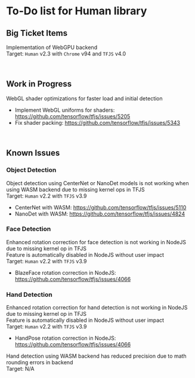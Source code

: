 # To-Do list for Human library

## Big Ticket Items

Implementation of WebGPU backend  
Target: `Human` v2.3 with `Chrome` v94 and `TFJS` v4.0

<br>

## Work in Progress

WebGL shader optimizations for faster load and initial detection

- Implement WebGL uniforms for shaders: https://github.com/tensorflow/tfjs/issues/5205
- Fix shader packing: https://github.com/tensorflow/tfjs/issues/5343

<br>

## Known Issues

### Object Detection

Object detection using CenterNet or NanoDet models is not working when using WASM backend due to missing kernel ops in TFJS  
Target: `Human` v2.2 with `TFJS` v3.9

- CenterNet with WASM: <https://github.com/tensorflow/tfjs/issues/5110>
- NanoDet with WASM: <https://github.com/tensorflow/tfjs/issues/4824>

### Face Detection

Enhanced rotation correction for face detection is not working in NodeJS due to missing kernel op in TFJS  
Feature is automatically disabled in NodeJS without user impact  
Target: `Human` v2.2 with `TFJS` v3.9

- BlazeFace rotation correction in NodeJS: <https://github.com/tensorflow/tfjs/issues/4066>

### Hand Detection

Enhanced rotation correction for hand detection is not working in NodeJS due to missing kernel op in TFJS  
Feature is automatically disabled in NodeJS without user impact  
Target: `Human` v2.2 with `TFJS` v3.9

- HandPose rotation correction in NodeJS: <https://github.com/tensorflow/tfjs/issues/4066>

Hand detection using WASM backend has reduced precision due to math rounding errors in backend  
Target: N/A
